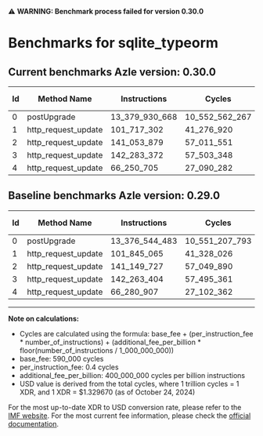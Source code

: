 ⚠️ **WARNING: Benchmark process failed for version 0.30.0**

# Benchmarks for sqlite_typeorm

## Current benchmarks Azle version: 0.30.0

| Id  | Method Name         | Instructions   | Cycles         | USD           | USD/Million Calls | Change                              |
| --- | ------------------- | -------------- | -------------- | ------------- | ----------------- | ----------------------------------- |
| 0   | postUpgrade         | 13_379_930_668 | 10_552_562_267 | $0.0140314255 | $14_031.42        | <font color="red">+3_386_185</font> |
| 1   | http_request_update | 101_717_302    | 41_276_920     | $0.0000548847 | $54.88            | <font color="green">-127_763</font> |
| 2   | http_request_update | 141_053_879    | 57_011_551     | $0.0000758065 | $75.80            | <font color="green">-95_848</font>  |
| 3   | http_request_update | 142_283_372    | 57_503_348     | $0.0000764605 | $76.46            | <font color="red">+19_968</font>    |
| 4   | http_request_update | 66_250_705     | 27_090_282     | $0.0000360211 | $36.02            | <font color="green">-30_202</font>  |

## Baseline benchmarks Azle version: 0.29.0

| Id  | Method Name         | Instructions   | Cycles         | USD           | USD/Million Calls |
| --- | ------------------- | -------------- | -------------- | ------------- | ----------------- |
| 0   | postUpgrade         | 13_376_544_483 | 10_551_207_793 | $0.0140296245 | $14_029.62        |
| 1   | http_request_update | 101_845_065    | 41_328_026     | $0.0000549526 | $54.95            |
| 2   | http_request_update | 141_149_727    | 57_049_890     | $0.0000758575 | $75.85            |
| 3   | http_request_update | 142_263_404    | 57_495_361     | $0.0000764499 | $76.44            |
| 4   | http_request_update | 66_280_907     | 27_102_362     | $0.0000360372 | $36.03            |

---

**Note on calculations:**

- Cycles are calculated using the formula: base_fee + (per_instruction_fee \* number_of_instructions) + (additional_fee_per_billion \* floor(number_of_instructions / 1_000_000_000))
- base_fee: 590_000 cycles
- per_instruction_fee: 0.4 cycles
- additional_fee_per_billion: 400_000_000 cycles per billion instructions
- USD value is derived from the total cycles, where 1 trillion cycles = 1 XDR, and 1 XDR = $1.329670 (as of October 24, 2024)

For the most up-to-date XDR to USD conversion rate, please refer to the [IMF website](https://www.imf.org/external/np/fin/data/rms_sdrv.aspx).
For the most current fee information, please check the [official documentation](https://internetcomputer.org/docs/current/developer-docs/gas-cost#execution).
